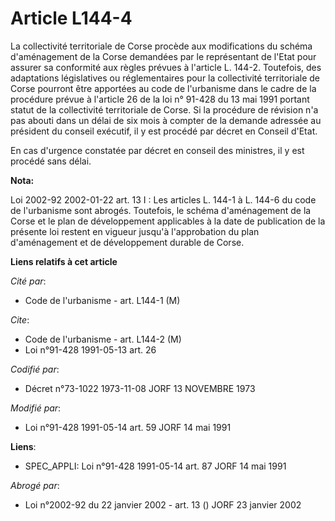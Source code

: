 # Article L144-4

La collectivité territoriale de Corse procède aux modifications du schéma d'aménagement de la Corse demandées par le
représentant de l'Etat pour assurer sa conformité aux règles prévues à l'article L. 144-2. Toutefois, des adaptations
législatives ou réglementaires pour la collectivité territoriale de Corse pourront être apportées au code de l'urbanisme dans
le cadre de la procédure prévue à l'article 26 de la loi n° 91-428 du 13 mai 1991 portant statut de la collectivité
territoriale de Corse. Si la procédure de révision n'a pas abouti dans un délai de six mois à compter de la demande adressée
au président du conseil exécutif, il y est procédé par décret en Conseil d'Etat.

En cas d'urgence constatée par décret en conseil des ministres, il y est procédé sans délai.

**Nota:**

Loi 2002-92 2002-01-22 art. 13 I : Les articles L. 144-1 à L. 144-6 du code de l'urbanisme sont abrogés. Toutefois, le schéma
d'aménagement de la Corse et le plan de développement applicables à la date de publication de la présente loi restent en
vigueur jusqu'à l'approbation du plan d'aménagement et de développement durable de Corse.

**Liens relatifs à cet article**

_Cité par_:

  - Code de l'urbanisme - art. L144-1 (M)

_Cite_:

  - Code de l'urbanisme - art. L144-2 (M)
  - Loi n°91-428 1991-05-13 art. 26

_Codifié par_:

  - Décret n°73-1022 1973-11-08 JORF 13 NOVEMBRE 1973

_Modifié par_:

  - Loi n°91-428 1991-05-14 art. 59 JORF 14 mai 1991

**Liens**:

  - SPEC_APPLI: Loi n°91-428 1991-05-14 art. 87 JORF 14 mai 1991

_Abrogé par_:

  - Loi n°2002-92 du 22 janvier 2002 - art. 13 () JORF 23 janvier 2002
